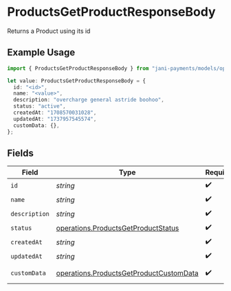 # ProductsGetProductResponseBody

Returns a Product using its id

## Example Usage

```typescript
import { ProductsGetProductResponseBody } from "jani-payments/models/operations";

let value: ProductsGetProductResponseBody = {
  id: "<id>",
  name: "<value>",
  description: "overcharge general astride boohoo",
  status: "active",
  createdAt: "1708570031028",
  updatedAt: "1737957545574",
  customData: {},
};
```

## Fields

| Field                                                                                              | Type                                                                                               | Required                                                                                           | Description                                                                                        |
| -------------------------------------------------------------------------------------------------- | -------------------------------------------------------------------------------------------------- | -------------------------------------------------------------------------------------------------- | -------------------------------------------------------------------------------------------------- |
| `id`                                                                                               | *string*                                                                                           | :heavy_check_mark:                                                                                 | N/A                                                                                                |
| `name`                                                                                             | *string*                                                                                           | :heavy_check_mark:                                                                                 | N/A                                                                                                |
| `description`                                                                                      | *string*                                                                                           | :heavy_check_mark:                                                                                 | N/A                                                                                                |
| `status`                                                                                           | [operations.ProductsGetProductStatus](../../models/operations/productsgetproductstatus.md)         | :heavy_check_mark:                                                                                 | N/A                                                                                                |
| `createdAt`                                                                                        | *string*                                                                                           | :heavy_check_mark:                                                                                 | N/A                                                                                                |
| `updatedAt`                                                                                        | *string*                                                                                           | :heavy_check_mark:                                                                                 | N/A                                                                                                |
| `customData`                                                                                       | [operations.ProductsGetProductCustomData](../../models/operations/productsgetproductcustomdata.md) | :heavy_check_mark:                                                                                 | Any valid JSON value                                                                               |